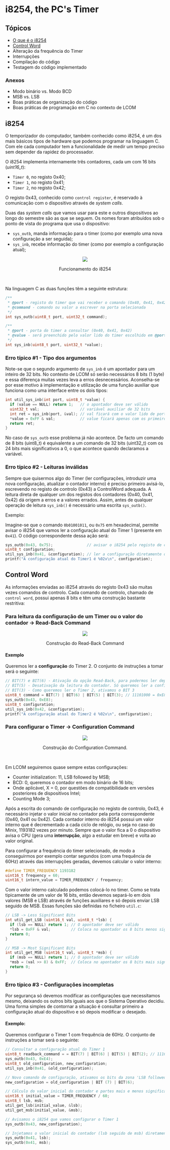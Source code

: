 # i8254, the PC's Timer

## Tópicos

- [O que é o i8254](#i8254)
- [Control Word](#control-word)
- Alteração da frequência do Timer
- Interrupções
- Compilação do código
- Testagem do código implementado

### Anexos

- Modo binário vs. Modo BCD
- MSB vs. LSB
- Boas práticas de organização do código
- Boas práticas de programação em C no contexto de LCOM

## i8254

O temporizador do computador, também conhecido como i8254, é um dos mais básicos tipos de hardware que podemos programar na linguagem C. Com ele cada computador tem a funcionalidade de medir um tempo preciso sem depender da rapidez do processador.

O i8254 implementa internamente três contadores, cada um com 16 bits (*uint16_t*):
- `Timer 0`, no registo 0x40; 
- `Timer 1`, no registo 0x41;
- `Timer 2`, no registo 0x42; 

O registo 0x43, conhecido como `control register`, é reservado à comunicação com o dispositivo através de *system calls*.

Duas das *system calls* que vamos usar para este e outros dispositivos ao longo do semestre são as que se seguem. Os nomes foram atribuídos sob o ponto de vista do programa que usa o dispositivo:

- `sys_outb`, manda informação para o timer (como por exemplo uma nova configuração a ser seguida);
- `sys_inb`, recebe informação do timer (como por exemplo a configuração atual);

<p align="center">
  <img src="../../Images/Timer.png">
  <p align="center">Funcionamento do i8254</p>
</p><br>

Na linguagem C as duas funções têm a seguinte estrutura:

```c
/**
 * @port - registo do timer que vai receber o comando (Ox40, 0x41, 0x42, 0x43)
 * @command - comando ou valor a escrever na porta selecionada
 */
int sys_outb(uint8_t port, uint32_t command);

/**
 * @port - porta do timer a consultar (0x40, 0x41, 0x42)
 * @value - será preenchido pelo valor lido do timer escolhido em @port
 */
int sys_inb(uint8_t port, uint32_t *value);
```

### Erro típico #1 - Tipo dos argumentos

Note-se que o segundo argumento de `sys_inb` é um apontador para um inteiro de 32 bits. No contexto de LCOM só serão necessários 8 bits (1 byte) e essa diferença muitas vezes leva a erros desnecessários. Aconselha-se por esse motivo à implementação e utilização de uma função auxiliar que funciona como uma interface entre os dois tipos:

```c
int util_sys_inb(int port, uint8_t *value) {
  if (value == NULL) return 1;   // o apontador deve ser válido
  uint32_t val;                  // variável auxiliar de 32 bits
  int ret = sys_inb(port, &val); // val ficará com o valor lido de port
  *value = 0xFF & val;           // value ficará apenas com os primeiros 8 bits do resultado lido
  return ret;
}
```

No caso de `sys_outb` esse problema já não acontece. De facto um comando de 8 bits (uint8_t) é equivalente a um comando de 32 bits (uint32_t) com os 24 bits mais significativos a 0, o que acontece quando declaramos a variável.

### Erro típico #2 - Leituras inválidas

Sempre que quisermos algo do Timer (ler configurações, introduzir uma nova configuração, atualizar o contador interno) é preciso primeiro avisá-lo, escrevendo no registo de controlo (0x43) a ControlWord adequada. A leitura direta de qualquer um dos registos dos contadores (0x40, 0x41, 0x42) dá origem a erros e a valores errados. Assim, antes de qualquer operação de leitura `sys_inb()` é necessário uma escrita `sys_outb()`.

Exemplo:

Imagine-se que o comando `0b01001011`, ou `0x75` em hexadecimal, permite avisar o i8254 que vamos ler a configuração atual do Timer 1 (presente em `0x41`). O código correspondente dessa ação será:

```c
sys_outb(0x43, 0x75);               // avisar o i8254 pelo registo de controlo 0x43 com o comando adequado
uint8_t configuration;
util_sys_inb(0x41, &configuration); // ler a configuração diretamente do timer 1, 0x41
printf("A configuração atual do Timer1 é %02x\n", configuration);
```

## Control Word

As informações enviadas ao i8254 através do registo 0x43 são muitas vezes comandos de controlo. Cada comando de controlo, chamado de `control word`, possui apenas 8 bits e têm uma construção bastante restritiva:

### Para leitura da configuração de um Timer ou o valor do contador -> Read-Back Command

<p align="center">
  <img src="../../Images/ControlWord2.png">
  <p align="center">Construção do Read-Back Command</p>
</p>

#### Exemplo

Queremos ler a **configuração** do Timer 2. O conjunto de instruções a tomar será o seguinte:

```c
// BIT(7) e BIT(6) - Ativação da opção Read-Back, para podermos ler depois
// BIT(5) - Desativação da leitura do contador. Só queremos ler a configuração.
// BIT(3) - Como queremos ler o Timer 2, ativamos o BIT 3
uint8_t command = BIT(7) | BIT(6) | BIT(5) | BIT(3); // 11101000 = 0xE8
sys_outb(0x43, 0xE8);             
uint8_t configuration;
util_sys_inb(0x42, &configuration);
printf("A configuração atual do Timer2 é %02x\n", configuration);
```

### Para configurar o Timer -> Configuration Command

<p align="center">
  <img src="../../Images/ControlWord.png">
  <p align="center">Construção do Configuration Command.</p>
</p><br>

Em LCOM seguiremos quase sempre estas configurações:
- Counter initialization: 11, LSB followed by MSB;
- BCD: 0, queremos o contador em modo binário de 16 bits;
- Onde aplicável, X = 0, por questões de compatibilidade em versões posteriores de dispositivos Intel;
- Counting Mode 3;

Após a escrita do comando de configuração no registo de controlo, 0x43, é necessário injetar o valor inicial no contador pela porta correspondente (0x40, 0x41 ou 0x42).
Cada contador interno do i8254 possui um valor interno que é decrementado a cada ciclo de relógio, ou seja no caso do Minix, 1193182 vezes por minuto. Sempre que o valor fica a 0 o dispositivo avisa o CPU (gera uma **interrupção**, algo a estudar em breve) e volta ao valor original.

Para configurar a frequência do timer selecionado, de modo a conseguirmos por exemplo contar segundos (com uma frequência de 60Hz) através das interrupções geradas, devemos calcular o valor interno:

```c
#define TIMER_FREQUENCY 1193182
uint16_t frequency = 60;
uint16_t intern_value = TIMER_FREQUENCY / frequency;
```

Com o valor interno calculado podemos colocá-lo no timer. Como se trata tipicamente de um valor de 16 bits, então devemos separá-lo em dois valores (MSB e LSB) através de funções auxiliares e só depois enviar LSB seguido de MSB. Essas funções são definidas no ficheiro `util.c`:

```c
// LSB -> Less Significant Bits
int util_get_LSB (uint16_t val, uint8_t *lsb) {
  if (lsb == NULL) return 1; // O apontador deve ser válido
  *lsb = 0xFF & val;         // Coloca no apontador os 8 bits menos significativos do valor
  return 0;
}

// MSB -> Most Significant Bits
int util_get_MSB (uint16_t val, uint8_t *msb) {
  if (msb == NULL) return 1; // O apontador deve ser válido
  *msb = (val >> 8) & 0xFF;  // Coloca no apontador os 8 bits mais significativos do valor
  return 0;
}
```

### Erro típico #3 - Configurações incompletas

Por segurança só devemos modificar as configurações que necessitamos mesmo, deixando os outros bits iguais aos que o Sistema Operativo decidiu. Uma forma simples de contornar a situação é consultar primeiro a configuração atual do dispositivo e só depois modificar o desejado.

#### Exemplo:

Queremos configurar o Timer 1 com frequência de 60Hz. O conjunto de instruções a tomar será o seguinte:

```c
// Consultar a configuração atual do Timer 1
uint8_t readback_command = = BIT(7) | BIT(6) | BIT(5) | BIT(2); // 11100100 = 0xE4
sys_outb(0x43, 0xE4);             
uint8_t old_configuration, new_configuration;
util_sys_inb(0x41, &old_configuration);

// Novo comando de configuração, ativamos os bits da zona 'LSB followed by MSB' e mantemos os restantes
new_configuration = old_configuration | BIT (7) | BIT(6);

// Cálculo do valor inicial do contador e partes mais e menos significativas
uint16_t initial_value = TIMER_FREQUENCY / 60;
uint8_t lsb, msb;
util_get_lsb(initial_value, &lsb);
util_get_msb(initial_value, &msb);

// Avisamos o i8254 que vamos configurar o Timer 1
sys_outb(0x43, new_configuration);

// Injetamos o valor inicial do contador (lsb seguido de msb) diretamente no registo 0x41 (Timer 1)
sys_outb(0x41, lsb);
sys_outb(0x41, msb);
```